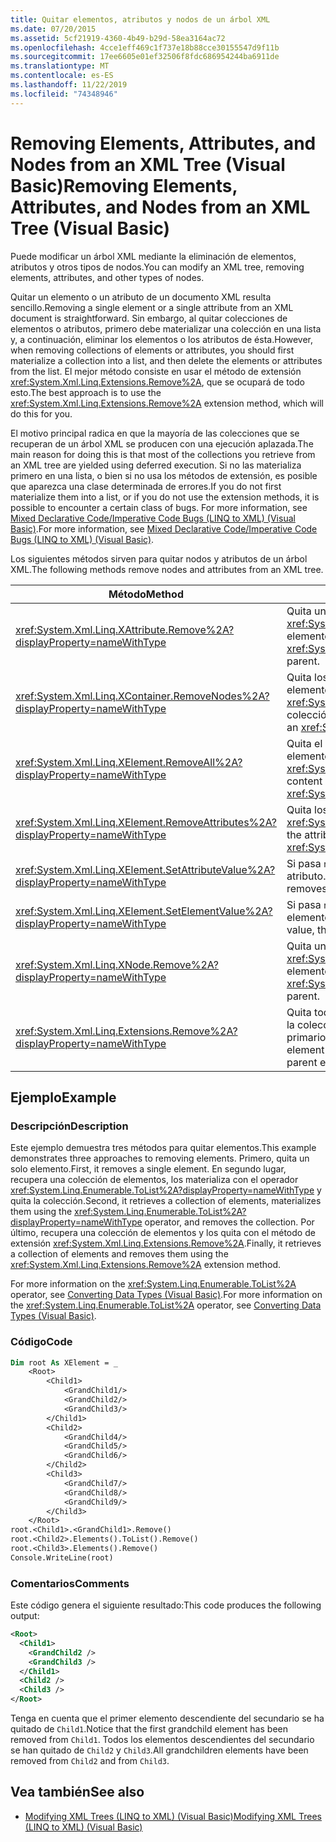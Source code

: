 ```yaml
---
title: Quitar elementos, atributos y nodos de un árbol XML
ms.date: 07/20/2015
ms.assetid: 5cf21919-4360-4b49-b29d-58ea3164ac72
ms.openlocfilehash: 4cce1eff469c1f737e18b88cce30155547d9f11b
ms.sourcegitcommit: 17ee6605e01ef32506f8fdc686954244ba6911de
ms.translationtype: MT
ms.contentlocale: es-ES
ms.lasthandoff: 11/22/2019
ms.locfileid: "74348946"
---
```

# <a name="removing-elements-attributes-and-nodes-from-an-xml-tree-visual-basic"></a><span data-ttu-id="7fc50-102">Removing Elements, Attributes, and Nodes from an XML Tree (Visual Basic)</span><span class="sxs-lookup"><span data-stu-id="7fc50-102">Removing Elements, Attributes, and Nodes from an XML Tree (Visual Basic)</span></span>
<span data-ttu-id="7fc50-103">Puede modificar un árbol XML mediante la eliminación de elementos, atributos y otros tipos de nodos.</span><span class="sxs-lookup"><span data-stu-id="7fc50-103">You can modify an XML tree, removing elements, attributes, and other types of nodes.</span></span>  
  
 <span data-ttu-id="7fc50-104">Quitar un elemento o un atributo de un documento XML resulta sencillo.</span><span class="sxs-lookup"><span data-stu-id="7fc50-104">Removing a single element or a single attribute from an XML document is straightforward.</span></span> <span data-ttu-id="7fc50-105">Sin embargo, al quitar colecciones de elementos o atributos, primero debe materializar una colección en una lista y, a continuación, eliminar los elementos o los atributos de ésta.</span><span class="sxs-lookup"><span data-stu-id="7fc50-105">However, when removing collections of elements or attributes, you should first materialize a collection into a list, and then delete the elements or attributes from the list.</span></span> <span data-ttu-id="7fc50-106">El mejor método consiste en usar el método de extensión <xref:System.Xml.Linq.Extensions.Remove%2A>, que se ocupará de todo esto.</span><span class="sxs-lookup"><span data-stu-id="7fc50-106">The best approach is to use the <xref:System.Xml.Linq.Extensions.Remove%2A> extension method, which will do this for you.</span></span>  
  
 <span data-ttu-id="7fc50-107">El motivo principal radica en que la mayoría de las colecciones que se recuperan de un árbol XML se producen con una ejecución aplazada.</span><span class="sxs-lookup"><span data-stu-id="7fc50-107">The main reason for doing this is that most of the collections you retrieve from an XML tree are yielded using deferred execution.</span></span> <span data-ttu-id="7fc50-108">Si no las materializa primero en una lista, o bien si no usa los métodos de extensión, es posible que aparezca una clase determinada de errores.</span><span class="sxs-lookup"><span data-stu-id="7fc50-108">If you do not first materialize them into a list, or if you do not use the extension methods, it is possible to encounter a certain class of bugs.</span></span> <span data-ttu-id="7fc50-109">For more information, see [Mixed Declarative Code/Imperative Code Bugs (LINQ to XML) (Visual Basic)](../../../../visual-basic/programming-guide/concepts/linq/mixed-declarative-code-imperative-code-bugs-linq-to-xml.md).</span><span class="sxs-lookup"><span data-stu-id="7fc50-109">For more information, see [Mixed Declarative Code/Imperative Code Bugs (LINQ to XML) (Visual Basic)](../../../../visual-basic/programming-guide/concepts/linq/mixed-declarative-code-imperative-code-bugs-linq-to-xml.md).</span></span>  
  
 <span data-ttu-id="7fc50-110">Los siguientes métodos sirven para quitar nodos y atributos de un árbol XML.</span><span class="sxs-lookup"><span data-stu-id="7fc50-110">The following methods remove nodes and attributes from an XML tree.</span></span>  
  
|<span data-ttu-id="7fc50-111">Método</span><span class="sxs-lookup"><span data-stu-id="7fc50-111">Method</span></span>|<span data-ttu-id="7fc50-112">Descripción</span><span class="sxs-lookup"><span data-stu-id="7fc50-112">Description</span></span>|  
|------------|-----------------|  
|<xref:System.Xml.Linq.XAttribute.Remove%2A?displayProperty=nameWithType>|<span data-ttu-id="7fc50-113">Quita un elemento <xref:System.Xml.Linq.XAttribute> de su elemento primario.</span><span class="sxs-lookup"><span data-stu-id="7fc50-113">Removes an <xref:System.Xml.Linq.XAttribute> from its parent.</span></span>|  
|<xref:System.Xml.Linq.XContainer.RemoveNodes%2A?displayProperty=nameWithType>|<span data-ttu-id="7fc50-114">Quita los nodos secundarios de un elemento <xref:System.Xml.Linq.XContainer> de la colección.</span><span class="sxs-lookup"><span data-stu-id="7fc50-114">Removes the child nodes from an <xref:System.Xml.Linq.XContainer>.</span></span>|  
|<xref:System.Xml.Linq.XElement.RemoveAll%2A?displayProperty=nameWithType>|<span data-ttu-id="7fc50-115">Quita el contenido y los atributos de un elemento <xref:System.Xml.Linq.XElement>.</span><span class="sxs-lookup"><span data-stu-id="7fc50-115">Removes content and attributes from an <xref:System.Xml.Linq.XElement>.</span></span>|  
|<xref:System.Xml.Linq.XElement.RemoveAttributes%2A?displayProperty=nameWithType>|<span data-ttu-id="7fc50-116">Quita los atributos de un elemento <xref:System.Xml.Linq.XElement>.</span><span class="sxs-lookup"><span data-stu-id="7fc50-116">Removes the attributes of an <xref:System.Xml.Linq.XElement>.</span></span>|  
|<xref:System.Xml.Linq.XElement.SetAttributeValue%2A?displayProperty=nameWithType>|<span data-ttu-id="7fc50-117">Si pasa `null` para el valor, quita el atributo.</span><span class="sxs-lookup"><span data-stu-id="7fc50-117">If you pass `null` for value, then removes the attribute.</span></span>|  
|<xref:System.Xml.Linq.XElement.SetElementValue%2A?displayProperty=nameWithType>|<span data-ttu-id="7fc50-118">Si pasa `null` para el valor, quita el elemento secundario.</span><span class="sxs-lookup"><span data-stu-id="7fc50-118">If you pass `null` for value, then removes the child element.</span></span>|  
|<xref:System.Xml.Linq.XNode.Remove%2A?displayProperty=nameWithType>|<span data-ttu-id="7fc50-119">Quita un elemento <xref:System.Xml.Linq.XNode> de su elemento primario.</span><span class="sxs-lookup"><span data-stu-id="7fc50-119">Removes an <xref:System.Xml.Linq.XNode> from its parent.</span></span>|  
|<xref:System.Xml.Linq.Extensions.Remove%2A?displayProperty=nameWithType>|<span data-ttu-id="7fc50-120">Quita todos los atributos o elementos de la colección de origen de su elemento primario.</span><span class="sxs-lookup"><span data-stu-id="7fc50-120">Removes every attribute or element in the source collection from its parent element.</span></span>|  
  
## <a name="example"></a><span data-ttu-id="7fc50-121">Ejemplo</span><span class="sxs-lookup"><span data-stu-id="7fc50-121">Example</span></span>  
  
### <a name="description"></a><span data-ttu-id="7fc50-122">Descripción</span><span class="sxs-lookup"><span data-stu-id="7fc50-122">Description</span></span>  
 <span data-ttu-id="7fc50-123">Este ejemplo demuestra tres métodos para quitar elementos.</span><span class="sxs-lookup"><span data-stu-id="7fc50-123">This example demonstrates three approaches to removing elements.</span></span> <span data-ttu-id="7fc50-124">Primero, quita un solo elemento.</span><span class="sxs-lookup"><span data-stu-id="7fc50-124">First, it removes a single element.</span></span> <span data-ttu-id="7fc50-125">En segundo lugar, recupera una colección de elementos, los materializa con el operador <xref:System.Linq.Enumerable.ToList%2A?displayProperty=nameWithType> y quita la colección.</span><span class="sxs-lookup"><span data-stu-id="7fc50-125">Second, it retrieves a collection of elements, materializes them using the <xref:System.Linq.Enumerable.ToList%2A?displayProperty=nameWithType> operator, and removes the collection.</span></span> <span data-ttu-id="7fc50-126">Por último, recupera una colección de elementos y los quita con el método de extensión <xref:System.Xml.Linq.Extensions.Remove%2A>.</span><span class="sxs-lookup"><span data-stu-id="7fc50-126">Finally, it retrieves a collection of elements and removes them using the <xref:System.Xml.Linq.Extensions.Remove%2A> extension method.</span></span>  
  
 <span data-ttu-id="7fc50-127">For more information on the <xref:System.Linq.Enumerable.ToList%2A> operator, see [Converting Data Types (Visual Basic)](../../../../visual-basic/programming-guide/concepts/linq/converting-data-types.md).</span><span class="sxs-lookup"><span data-stu-id="7fc50-127">For more information on the <xref:System.Linq.Enumerable.ToList%2A> operator, see [Converting Data Types (Visual Basic)](../../../../visual-basic/programming-guide/concepts/linq/converting-data-types.md).</span></span>  
  
### <a name="code"></a><span data-ttu-id="7fc50-128">Código</span><span class="sxs-lookup"><span data-stu-id="7fc50-128">Code</span></span>  
  
```vb  
Dim root As XElement = _  
    <Root>  
        <Child1>  
            <GrandChild1/>  
            <GrandChild2/>  
            <GrandChild3/>  
        </Child1>  
        <Child2>  
            <GrandChild4/>  
            <GrandChild5/>  
            <GrandChild6/>  
        </Child2>  
        <Child3>  
            <GrandChild7/>  
            <GrandChild8/>  
            <GrandChild9/>  
        </Child3>  
    </Root>  
root.<Child1>.<GrandChild1>.Remove()  
root.<Child2>.Elements().ToList().Remove()  
root.<Child3>.Elements().Remove()  
Console.WriteLine(root)  
```  
  
### <a name="comments"></a><span data-ttu-id="7fc50-129">Comentarios</span><span class="sxs-lookup"><span data-stu-id="7fc50-129">Comments</span></span>  
 <span data-ttu-id="7fc50-130">Este código genera el siguiente resultado:</span><span class="sxs-lookup"><span data-stu-id="7fc50-130">This code produces the following output:</span></span>  
  
```xml  
<Root>  
  <Child1>  
    <GrandChild2 />  
    <GrandChild3 />  
  </Child1>  
  <Child2 />  
  <Child3 />  
</Root>  
```  
  
 <span data-ttu-id="7fc50-131">Tenga en cuenta que el primer elemento descendiente del secundario se ha quitado de `Child1`.</span><span class="sxs-lookup"><span data-stu-id="7fc50-131">Notice that the first grandchild element has been removed from `Child1`.</span></span> <span data-ttu-id="7fc50-132">Todos los elementos descendientes del secundario se han quitado de `Child2` y `Child3`.</span><span class="sxs-lookup"><span data-stu-id="7fc50-132">All grandchildren elements have been removed from `Child2` and from `Child3`.</span></span>  
  
## <a name="see-also"></a><span data-ttu-id="7fc50-133">Vea también</span><span class="sxs-lookup"><span data-stu-id="7fc50-133">See also</span></span>

- [<span data-ttu-id="7fc50-134">Modifying XML Trees (LINQ to XML) (Visual Basic)</span><span class="sxs-lookup"><span data-stu-id="7fc50-134">Modifying XML Trees (LINQ to XML) (Visual Basic)</span></span>](../../../../visual-basic/programming-guide/concepts/linq/modifying-xml-trees-linq-to-xml.md)
